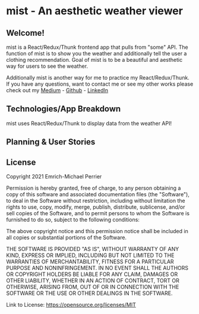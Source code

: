# mist - An aesthetic weather viewer

## Welcome!
mist is a React/Redux/Thunk frontend app that pulls from "some" API. The function of mist is to show you the weather and additionally tell the user a clothing recommendation. Goal of mist is to be a beautiful and aesthetic way for users to see the weather.

Additionally mist is another way for me to practice my React/Redux/Thunk. If you have any questions, want to contact me or see my other works please check out my [Medium](https://emrichmp.medium.com/) - [Github](https://github.com/emrichmp/) - [LinkedIn](https://www.linkedin.com/in/emrich-michael-perrier/)

## Technologies/App Breakdown
mist uses React/Redux/Thunk to display data from the weather API!

## Planning & User Stories

## License
Copyright 2021 Emrich-Michael Perrier

Permission is hereby granted, free of charge, to any person obtaining a copy of this software and associated documentation files (the "Software"), to deal in the Software without restriction, including without limitation the rights to use, copy, modify, merge, publish, distribute, sublicense, and/or sell copies of the Software, and to permit persons to whom the Software is furnished to do so, subject to the following conditions:

The above copyright notice and this permission notice shall be included in all copies or substantial portions of the Software.

THE SOFTWARE IS PROVIDED "AS IS", WITHOUT WARRANTY OF ANY KIND, EXPRESS OR IMPLIED, INCLUDING BUT NOT LIMITED TO THE WARRANTIES OF MERCHANTABILITY, FITNESS FOR A PARTICULAR PURPOSE AND NONINFRINGEMENT. IN NO EVENT SHALL THE AUTHORS OR COPYRIGHT HOLDERS BE LIABLE FOR ANY CLAIM, DAMAGES OR OTHER LIABILITY, WHETHER IN AN ACTION OF CONTRACT, TORT OR OTHERWISE, ARISING FROM, OUT OF OR IN CONNECTION WITH THE SOFTWARE OR THE USE OR OTHER DEALINGS IN THE SOFTWARE.

Link to License: https://opensource.org/licenses/MIT